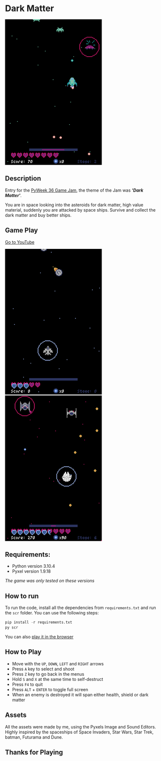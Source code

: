 # Dark Matter

![Game Play](screen_shots/gamePlayInvaders.gif)

## Description
Entry for the [PyWeek 36 Game Jam](https://pyweek.org/e/RicBin36/), the theme of the Jam was ***'Dark Matter'***.

You are in space looking into the asteroids for dark matter, high value material, suddenly you are attacked by space ships. Survive and collect the dark matter and buy better ships.

## Game Play
[Go to YouTube](https://youtu.be/EZRpdbXrD7M)

![Game Play](screen_shots/ships.gif)
![Game Play](screen_shots/gamePlayTie.gif)

## Requirements:
- Python version 3.10.4
- Pyxel version 1.9.18

*The game was only tested on these versions*

## How to run
To run the code, install all the dependencies from `requirements.txt` and run the `scr` folder. You can use the following steps:

```py
pip install -r requirements.txt
py scr
```

You can also [play it in the browser](https://rickbi.github.io/Pyweek36/)

## How to Play
- Move with the `UP`, `DOWN`, `LEFT` and `RIGHT` arrows
- Press `A` key to select and shoot
- Press `Z` key to go back in the menus
- Hold `S` and `X` at the same time to self-destruct
- Press `F4` to quit
- Press `ALT` + `ENTER` to toggle full screen
- When an enemy is destroyed it will span either health, shield or dark matter

## Assets
All the assets were made by me, using the Pyxels Image and Sound Editors. Highly inspired by the spaceships of Space Invaders, Star Wars, Star Trek, batman, Futurama and Dune.

## Thanks for Playing
